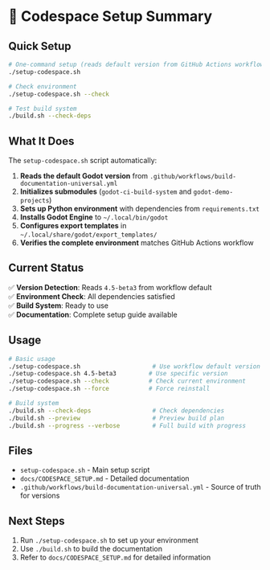 # 🚀 Codespace Setup Summary

## Quick Setup

```bash
# One-command setup (reads default version from GitHub Actions workflow)
./setup-codespace.sh

# Check environment
./setup-codespace.sh --check

# Test build system
./build.sh --check-deps
```

## What It Does

The `setup-codespace.sh` script automatically:

1. **Reads the default Godot version** from `.github/workflows/build-documentation-universal.yml`
2. **Initializes submodules** (`godot-ci-build-system` and `godot-demo-projects`)
3. **Sets up Python environment** with dependencies from `requirements.txt`
4. **Installs Godot Engine** to `~/.local/bin/godot`
5. **Configures export templates** in `~/.local/share/godot/export_templates/`
6. **Verifies the complete environment** matches GitHub Actions workflow

## Current Status

✅ **Version Detection**: Reads `4.5-beta3` from workflow default  
✅ **Environment Check**: All dependencies satisfied  
✅ **Build System**: Ready to use  
✅ **Documentation**: Complete setup guide available  

## Usage

```bash
# Basic usage
./setup-codespace.sh                    # Use workflow default version
./setup-codespace.sh 4.5-beta3         # Use specific version
./setup-codespace.sh --check           # Check current environment
./setup-codespace.sh --force           # Force reinstall

# Build system
./build.sh --check-deps                 # Check dependencies
./build.sh --preview                    # Preview build plan
./build.sh --progress --verbose         # Full build with progress
```

## Files

- `setup-codespace.sh` - Main setup script
- `docs/CODESPACE_SETUP.md` - Detailed documentation
- `.github/workflows/build-documentation-universal.yml` - Source of truth for versions

## Next Steps

1. Run `./setup-codespace.sh` to set up your environment
2. Use `./build.sh` to build the documentation
3. Refer to `docs/CODESPACE_SETUP.md` for detailed information
